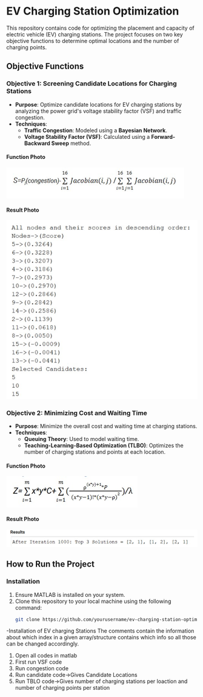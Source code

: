 # EV Charging Station Optimization

This repository contains code for optimizing the placement and capacity of electric vehicle (EV) charging stations. The project focuses on two key objective functions to determine optimal locations and the number of charging points.

## Objective Functions

### Objective 1: Screening Candidate Locations for Charging Stations

- **Purpose**: Optimize candidate locations for EV charging stations by analyzing the power grid's voltage stability factor (VSF) and traffic congestion.
- **Techniques**:
  - **Traffic Congestion**: Modeled using a **Bayesian Network**.
  - **Voltage Stability Factor (VSF)**: Calculated using a **Forward-Backward Sweep** method.
  
#### Function Photo
![Objective 1 Function](ob_1.jpg)

#### Result Photo
![Objective 1 Results](result_1.jpg)

### Objective 2: Minimizing Cost and Waiting Time

- **Purpose**: Minimize the overall cost and waiting time at charging stations.
- **Techniques**:
  - **Queuing Theory**: Used to model waiting time.
  - **Teaching-Learning-Based Optimization (TLBO)**: Optimizes the number of charging stations and points at each location.

#### Function Photo
![Objective 2 Function](ob_2.jpg)

#### Result Photo
![Objective 2 Results](result_2.jpg)

## How to Run the Project

### Installation
1. Ensure MATLAB is installed on your system.
2. Clone this repository to your local machine using the following command:
   ```bash
   git clone https://github.com/yourusername/ev-charging-station-optimization.git
-Installation of EV charging Stations
The comments contain the information about which index in a given array/structure contains which info so all those can be changed accordingly.
1. Open all codes in matlab 
2. First run VSF code
3. Run congestion code
4. Run candidate code->Gives Candidate Locations
5. Run TBLO code->Gives number of charging stations per loaction and number of charging points per station

